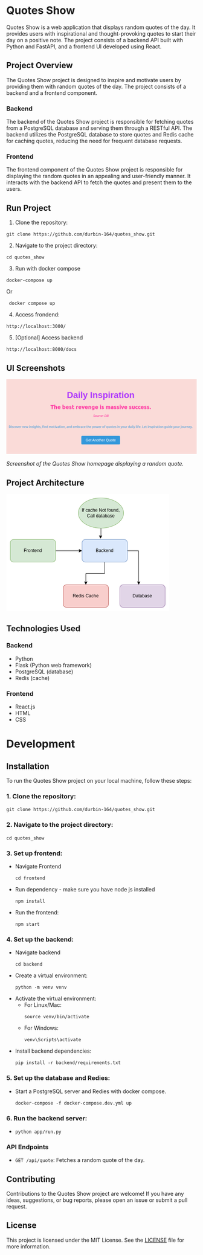 # Quotes Show

Quotes Show is a web application that displays random quotes of the day. It provides users with inspirational and thought-provoking quotes to start their day on a positive note. The project consists of a backend API built with Python and FastAPI, and a frontend UI developed using React.

## Project Overview

The Quotes Show project is designed to inspire and motivate users by providing them with random quotes of the day. The project consists of a backend and a frontend component.

### Backend
The backend of the Quotes Show project is responsible for fetching quotes from a PostgreSQL database and serving them through a RESTful API. The backend utilizes the PostgreSQL database to store quotes and Redis cache for caching quotes, reducing the need for frequent database requests.

### Frontend
The frontend component of the Quotes Show project is responsible for displaying the random quotes in an appealing and user-friendly manner. It interacts with the backend API to fetch the quotes and present them to the users.

## Run Project

1. Clone the repository:
```
git clone https://github.com/durbin-164/quotes_show.git
```

2. Navigate to the project directory:
```
cd quotes_show
```

3. Run with docker compose
```
docker-compose up
```
Or
```
 docker compose up
 ```

4. Access frondend:
```
http://localhost:3000/
```

5. [Optional] Access backend
```
http://localhost:8000/docs
```

## UI Screenshots

![Quotes Show Homepage](./images/daily_inspiration.png)

*Screenshot of the Quotes Show homepage displaying a random quote.*

## Project Architecture

![Project Architecture](./images/architecture.png)

## Technologies Used
### Backend
- Python
- Flask (Python web framework)
- PostgreSQL (database)
- Redis (cache)
### Frontend
- React.js
- HTML
- CSS


# Development 

## Installation

To run the Quotes Show project on your local machine, follow these steps:

### 1. Clone the repository:
```
git clone https://github.com/durbin-164/quotes_show.git
```

### 2. Navigate to the project directory:
```
cd quotes_show
```

### 3. Set up frontend:
- Navigate Frontend
    ```
    cd frontend
    ```
- Run dependency - make sure you have node js installed
    ```
    npm install
    ```

- Run the frontend:
    ```
    npm start
    ```


### 4. Set up the backend:
- Navigate backend
    ```
    cd backend
    ```
- Create a virtual environment:
  ```
  python -m venv venv
  ```
- Activate the virtual environment:
  - For Linux/Mac:
    ```
    source venv/bin/activate
    ```
  - For Windows:
    ```
    venv\Scripts\activate
    ```
- Install backend dependencies:
  ```
  pip install -r backend/requirements.txt
  ```

### 5. Set up the database and Redies:
- Start a PostgreSQL server and Redies with docker compose.
    ```
    docker-compose -f docker-compose.dev.yml up
    ```

### 6. Run the backend server:
  - 
    ```
    python app/run.py
    ```

### API Endpoints

- `GET /api/quote`: Fetches a random quote of the day.

## Contributing

Contributions to the Quotes Show project are welcome! If you have any ideas, suggestions, or bug reports, please open an issue or submit a pull request.

## License

This project is licensed under the MIT License. See the [LICENSE](LICENSE) file for more information.

